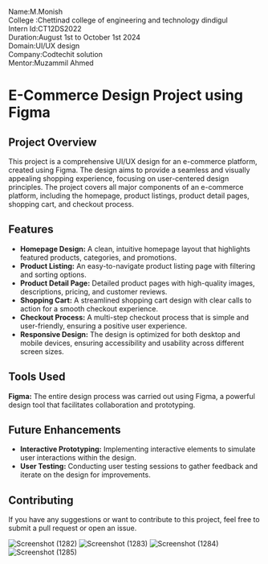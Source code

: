 Name:M.Monish
<br>
College :Chettinad college of engineering and technology dindigul
<br>
Intern Id:CT12DS2022
<br>
Duration:August 1st to October 1st 2024
<br>
Domain:UI/UX design
<br>
Company:Codtechit solution
<br>
Mentor:Muzammil Ahmed
<br>
 <h1>E-Commerce Design Project using Figma</h1>

 <h2>Project Overview</h2>
    <p>This project is a comprehensive UI/UX design for an e-commerce platform, created using Figma. The design aims to provide a seamless and visually appealing shopping experience, focusing on user-centered design principles. The project covers all major components of an e-commerce platform, including the homepage, product listings, product detail pages, shopping cart, and checkout process.</p>

  <h2>Features</h2>
    <ul>
        <li><strong>Homepage Design:</strong> A clean, intuitive homepage layout that highlights featured products, categories, and promotions.</li>
        <li><strong>Product Listing:</strong> An easy-to-navigate product listing page with filtering and sorting options.</li>
        <li><strong>Product Detail Page:</strong> Detailed product pages with high-quality images, descriptions, pricing, and customer reviews.</li>
        <li><strong>Shopping Cart:</strong> A streamlined shopping cart design with clear calls to action for a smooth checkout experience.</li>
        <li><strong>Checkout Process:</strong> A multi-step checkout process that is simple and user-friendly, ensuring a positive user experience.</li>
        <li><strong>Responsive Design:</strong> The design is optimized for both desktop and mobile devices, ensuring accessibility and usability across different screen sizes.</li>
    </ul>

 <h2>Tools Used</h2>
    <p><strong>Figma:</strong> The entire design process was carried out using Figma, a powerful design tool that facilitates collaboration and prototyping.</p>

 

 <h2>Future Enhancements</h2>
    <ul>
        <li><strong>Interactive Prototyping:</strong> Implementing interactive elements to simulate user interactions within the design.</li>
        <li><strong>User Testing:</strong> Conducting user testing sessions to gather feedback and iterate on the design for improvements.</li>
    </ul>
    <h2>Contributing</h2>
    <p>If you have any suggestions or want to contribute to this project, feel free to submit a pull request or open an issue.</p>

![Screenshot (1282)](https://github.com/user-attachments/assets/80e88be4-3dfd-43b7-9db5-22de0a4d9d4e)
![Screenshot (1283)](https://github.com/user-attachments/assets/fba79d0c-3b2a-43ae-a5e1-0a96f0b76721)
![Screenshot (1284)](https://github.com/user-attachments/assets/04c585d0-4d75-41c8-bc11-f543608b7088)
![Screenshot (1285)](https://github.com/user-attachments/assets/2818f1dd-6800-4200-abb1-92a2cc08c124)



